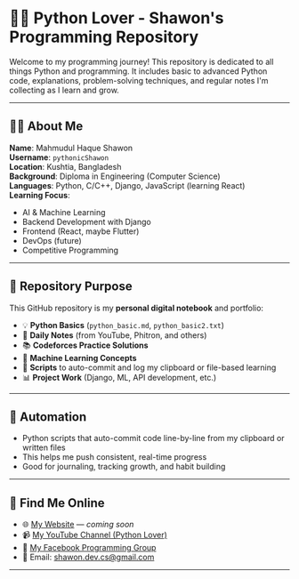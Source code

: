 # 👨‍💻 Python Lover - Shawon's Programming Repository

Welcome to my programming journey! This repository is dedicated to all things Python and programming. It includes basic to advanced Python code, explanations, problem-solving techniques, and regular notes I'm collecting as I learn and grow.

---

## 🧑‍💻 About Me

**Name**: Mahmudul Haque Shawon  
**Username**: `pythonicShawon`  
**Location**: Kushtia, Bangladesh  
**Background**: Diploma in Engineering (Computer Science)  
**Languages**: Python, C/C++, Django, JavaScript (learning React)  
**Learning Focus**:
- AI & Machine Learning
- Backend Development with Django
- Frontend (React, maybe Flutter)
- DevOps (future)
- Competitive Programming

---

## 📂 Repository Purpose

This GitHub repository is my **personal digital notebook** and portfolio:

- 💡 **Python Basics** (`python_basic.md`, `python_basic2.txt`)
- 📄 **Daily Notes** (from YouTube, Phitron, and others)
- 📚 **Codeforces Practice Solutions**
- 🧠 **Machine Learning Concepts**
- 📌 **Scripts** to auto-commit and log my clipboard or file-based learning
- 📊 **Project Work** (Django, ML, API development, etc.)

---

## 🚀 Automation

- Python scripts that auto-commit code line-by-line from my clipboard or written files
- This helps me push consistent, real-time progress
- Good for journaling, tracking growth, and habit building

---

## 🔗 Find Me Online

- 🌐 [My Website](https://example.com) — *coming soon*
- 📹 [My YouTube Channel (Python Lover)](https://www.youtube.com/channel/UCtbnZffxwpC-yRDmVlf04LQ)
- 📘 [My Facebook Programming Group](https://facebook.com/groups/your-group-link)
- 📧 Email: shawon.dev.cs@gmail.com

---

